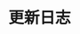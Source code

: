 # 更新日志

<Changelog :versions="changelogData" />

<script>
export default {
  data() {
    return {
      changelogData: [
        {
          version: "v0.5.4",
          date: "2025-04-28",
          features: [
            "新增 `draggable` 属性，控制组件是否可拖拽",
            "新增 `defaultWidth` 属性，设置组件初始宽度",
            "新增 `defaultHeight` 属性，设置组件初始高度",
            "新增 `defaultTop` 属性，设置组件初始顶部位置",
            "新增 `defaultLeft` 属性，设置组件初始左侧位置",
          ]
        },
        {
          version: "v0.5.3",
          date: "2025-04-20",
          features: [
            "支持 `defaultMessages` 属性，可预设对话内容",
            "新增 `receive-start`、`receive-text`、`receive-end` 和 `send-message` 事件，提供完整消息传递生命周期",
            "增强 Vue2 组件的API暴露支持，同步暴露Vue3组件中的所有方法和属性",
            "完善 Vue2 与 Vue3 组件的兼容性",
            "图标系统升级，将所有图标类名从 <code>icon-*</code> 更新为 <code>bkai-*</code> 前缀",
            "新增 `title` 属性，支持自定义标题",
            "新增 `helloText` 属性，支持自定义欢迎语",
            "新增 `close` 事件，响应组件关闭",
            "支持 mermaid 图表渲染",
            "新增 <code>teleportTo</code> 属性，支持自定义传送目标元素",
            "新增 <code>defaultMinimize</code> 属性，控制 Nimbus 组件初始最小化状态",
            "支持 <code>requestOptions</code> 传递自定义选项到发送请求",
            "新增 <code>sessionContents</code> 属性，暴露当前会话内容"
          ],
          fixes: [
            "修复框选内容在输入时没有立即消失的问题",
            "修复输入框组件可能引起的 xml 攻击风险",
            "修复 <code>minimize</code> 下点击无法显示面板的问题"
          ]
        },
        {
          version: "v0.5.3-beta.6",
          date: "2025-04-16",
          features: [
            "增强 Vue2 组件的API暴露支持，同步暴露Vue3组件中的所有方法和属性",
            "完善 Vue2 与 Vue3 组件的兼容性"
          ]
        },
        {
          version: "v0.5.3-beta.5",
          date: "2025-04-15",
          features: [
            "图标系统升级，将所有图标类名从 <code>icon-*</code> 更新为 <code>bkai-*</code> 前缀",
            "优化停止生成和滚动到底部功能的图标展示"
          ]
        },
        {
          version: "v0.5.3-beta.4",
          date: "2025-04-10",
          features: [
            "新增 `title` 属性，支持自定义标题",
            "新增 `helloText` 属性，支持自定义欢迎语",
          ]
        },
        {
          version: "v0.5.3-beta.3",
          date: "2025-04-03",
          features: [
            "新增 `close` 事件，响应组件关闭"
          ]
        },
        {
          version: "v0.5.3-beta.2",
          date: "2025-04-02",
          features: [
            "支持 mermaid 图表渲染"
          ]
        },
        {
          version: "v0.5.3-beta.1",
          date: "2025-04-02",
          features: [
            "新增 <code>teleportTo</code> 属性，支持自定义传送目标元素",
            "可以将组件内容渲染到任意 DOM 位置，避免嵌套组件的样式和定位问题"
          ],
          fixes: [
            "修复框选内容在输入时没有立即消失的问题",
            "修复输入框组件可能引起的 xml 攻击风险",
            "修复 <code>minimize</code> 下点击无法显示面板的问题"
          ]
        },
        {
          version: "v0.5.2",
          date: "2025-04-01",
          features: [
            "新增 <code>defaultMinimize</code> 属性，控制 Nimbus 组件初始最小化状态",
            "支持 <code>requestOptions</code> 传递自定义选项到发送请求",
            "新增 <code>sessionContents</code> 属性，暴露当前会话内容"
          ]
        },
        {
          version: "v0.5.0",
          date: "2025-03-28",
          features: [
            "全新 UI 设计，界面彻底重构",
            "支持窗口拖拽和调整大小",
            "优化响应式设计，适应不同屏幕尺寸",
            "基础字体从 12px 调整至 14px，提升可读性",
            "新增 Nimbus 支持，内置弹出式交互",
            "新增预设提示词列表功能",
            "新增消息删除确认功能",
            "文本区域高度自适应",
            "优化消息渲染逻辑，支持更丰富的内容展示"
          ],
          breaking: [
            "组件 API 结构调整，请参考最新文档进行升级"
          ]
        },
        {
          version: "v0.4.3",
          date: "2025-03-03",
          fixes: [
            "修复参考文档 <code>preview_path</code> 字段",
            "Vue2 组件导出 <code>isThinking</code> 工具函数"
          ]
        },
        {
          version: "v0.4.2",
          date: "2025-02-28",
          fixes: [
            "修复 Vue2 组件对 <code>shortcut-click</code> 事件的响应问题"
          ]
        },
        {
          version: "v0.4.1",
          date: "2025-02-27",
          features: [
            "支持自定义快捷操作 shortcuts 配置"
          ],
          fixes: [
            "修复 popup 快捷键点击内容为空的问题",
            "修复翻译问题",
            "修复多余的控制台日志"
          ]
        },
        {
          version: "v0.4.0",
          date: "2025-02-21",
          features: [
            "支持实时展示 AI 的思考状态",
            "新增 <code>shortcut-click</code> 事件，响应快捷操作按钮点击"
          ],
          breaking: [
            "ChatHelper 构造函数新增 <code>messages</code> 参数",
            "回调函数 <code>handleClear</code> 必须使用 <code>messages.value.splice(0)</code> 方式清空消息",
            "<code>handleReceiveMessage</code> 新增 <code>cover</code> 参数",
            "<code>handleEnd</code> 增强错误处理，支持检测思考状态"
          ]
        },
        {
          version: "v0.3.29",
          date: "2025-02-26",
          fixes: [
            "修复快捷操作按钮点击无效的问题",
            "修复 AI 在回复过程中，点击清空按钮导致状态混乱问题"
          ]
        },
        {
          version: "v0.3.28",
          date: "2025-02-25",
          features: [
            "调整 AI 弹框默认高度为 100% 浏览器高度"
          ]
        },
        {
          version: "v0.3.27",
          date: "2025-02-24",
          fixes: [
            "修复 popup 弹窗位置计算错误",
            "修复弹窗在 clickoutside 时不会关闭的问题",
            "修复 model 窗口在屏幕大小发生变化时位置计算错误的问题"
          ]
        },
        {
          version: "v0.3.26",
          date: "2025-02-20",
          features: [
            "Alert 提示配置增强，支持传入完整的 Alert 组件配置项"
          ]
        },
        {
          version: "v0.3.25",
          date: "2025-02-19",
          features: [
            "优化快捷操作按钮样式，支持快捷按钮组直接快速交互和唤起"
          ]
        },
        {
          version: "v0.3.24",
          date: "2025-02-14",
          features: [
            "新增快捷操作功能，支持解释和翻译两种快捷操作",
            "通过 <code>AIBlueking</code> 组件的 <code>quickActions</code> 方法调用"
          ]
        }
      ]
    }
  }
}
</script> 